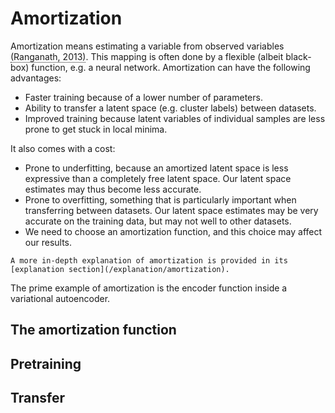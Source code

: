 # Amortization

Amortization means estimating a variable from observed variables <span style="border-bottom: 1px dotted;cursor: pointer;" data-container="body" data-toggle="popover" data-placement="auto" data-trigger="click" data-content="Ranganath, Rajesh, Sean Gerrish, and David M. Blei. 'Black box variational inference.' arXiv preprint arXiv:1401.0118 (2013).">(Ranganath, 2013)</span>. This mapping is often done by a flexible (albeit black-box) function, e.g. a neural network. Amortization can have the following advantages:

- Faster training because of a lower number of parameters.
- Ability to transfer a latent space (e.g. cluster labels) between datasets.
- Improved training because latent variables of individual samples are less prone to get stuck in local minima.

It also comes with a cost:

- Prone to underfitting, because an amortized latent space is less expressive than a completely free latent space. Our latent space estimates may thus become less accurate.
- Prone to overfitting, something that is particularly important when transferring between datasets. Our latent space estimates may be very accurate on the training data, but may not well to other datasets.
- We need to choose an amortization function, and this choice may affect our results.

```{seealso}
A more in-depth explanation of amortization is provided in its [explanation section](/explanation/amortization).
```

The prime example of amortization is the encoder function inside a variational autoencoder.

<script>
jQuery(function ($) {
  $("[data-toggle='popover']").popover({trigger: "click"}).click(function (event) {
    event.stopPropagation();

  }).on('inserted.bs.popover', function () {
    $(".popover").click(function (event) {
      event.stopPropagation();
    })
  })

  $(document).click(function () {
    $("[data-toggle='popover']").popover('hide')
  })
})
</script>

## The amortization function

## Pretraining

## Transfer